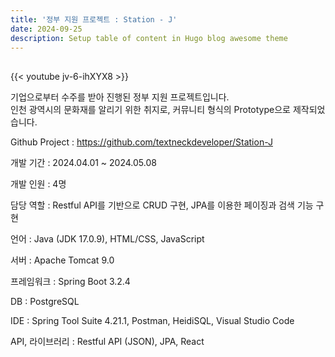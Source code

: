 ```yaml
---
title: '정부 지원 프로젝트 : Station - J'
date: 2024-09-25
description: Setup table of content in Hugo blog awesome theme
---
```


##
{{< youtube jv-6-ihXYX8 >}}

기업으로부터 수주를 받아 진행된 정부 지원 프로젝트입니다.  
인천 광역시의 문화재를 알리기 위한 취지로, 커뮤니티 형식의 Prototype으로 제작되었습니다.

Github Project : https://github.com/textneckdeveloper/Station-J

개발 기간 : 2024.04.01 ~ 2024.05.08

개발 인원 : 4명

담당 역할 : Restful API를 기반으로 CRUD 구현, JPA를 이용한 페이징과 검색 기능 구현

언어 : Java (JDK 17.0.9), HTML/CSS, JavaScript

서버 : Apache Tomcat 9.0

프레임워크 : Spring Boot 3.2.4

DB : PostgreSQL

IDE : Spring Tool Suite 4.21.1, Postman, HeidiSQL, Visual Studio Code

API, 라이브러리 : Restful API (JSON), JPA, React